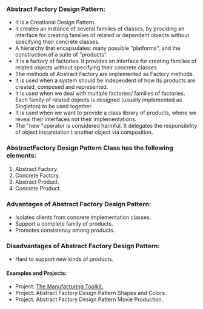 ### Abstract Factory Design Pattern:
-	It is a Creational Design Pattern.
-	It creates an instance of several families of classes, by providing an interface for creating families of related or dependent objects without specifying their concrete classes.
-	A hierarchy that encapsulates: many possible "platforms", and the construction of a suite of "products".
-	It is a factory of factories. It provides an interface for creating families of related objects without specifying their concrete classes.
-	The methods of Abstract Factory are implemented as Factory methods.
-	It is used when a system should be independent of how its products are created, composed and represented.
-	It is used when we deal with multiple factories/ families of factories. Each family of related objects is designed (usually implemented as Singleton) to be used together.
-	It is used when we want to provide a class library of products, where we reveal their interfaces not their implementations.
-	The "new "operator is considered harmful. It delegates the responsibility of object instantiation t another object via composition.
	
	
###  AbstractFactory Design Pattern Class has the following	elements:
1. Abstract Factory.
2. Concrete Factory.
3. Abstract Product.
4. Concrete Product.


### Advantages of Abstract Factory Design Pattern:
- Isolates clients from concrete implementation classes.
- Support a complete family of products.
- Promotes consistency among products.


### Disadvantages of Abstract Factory Design Pattern:
- Hard to support new kinds of products.


#### Examples and Projects:
- Project:	[The Manufacturing Toolkit.](/src/main/java/creationalDesignPatterns/abstractFactoryDesignPattern/projectManufacturingToolkit/Main/Main.java)
- Project:	Abstract Factory Design Pattern Shapes and Colors.
- Project:	Abstract Factory Design Pattern Movie Production.
